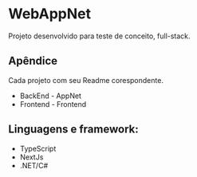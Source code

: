 
#  WebAppNet 


Projeto desenvolvido para teste de conceito, full-stack.


## Apêndice

Cada projeto com seu Readme corespondente.

- BackEnd - AppNet
- Frontend - Frontend


## Linguagens e framework:

- TypeScript
- NextJs
- .NET/C#


